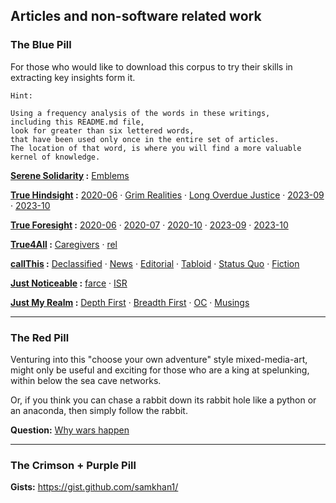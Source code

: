<!--
**samkhan1/samkhan1** is a ✨ _special_ ✨ repository because its `README.md` (this file) appears on your GitHub profile.

Here are some ideas to get you started:

- 🔭 I’m currently working on ...
- 🌱 I’m currently learning ...
- 👯 I’m looking to collaborate on ...
- 🤔 I’m looking for help with ...
- 💬 Ask me about ...
- 📫 How to reach me: ...
- 😄 Pronouns: ...
- ⚡ Fun fact: ...
-->

## Articles and non-software related work

### The Blue Pill

For those who would like to download this corpus to try their skills in extracting key insights form it. 

```
Hint: 

Using a frequency analysis of the words in these writings, 
including this README.md file, 
look for greater than six lettered words, 
that have been used only once in the entire set of articles.
The location of that word, is where you will find a more valuable kernel of knowledge.
```

**[Serene Solidarity](https://github.com/serene-solidarity) :** [Emblems](https://github.com/serene-solidarity/emblems) 

**[True Hindsight](https://github.com/true-hindsight) :** [2020-06](https://github.com/true-hindsight/2020-06) · [Grim Realities](https://github.com/true-hindsight/grim-realities) · [Long Overdue Justice](https://github.com/true-hindsight/long-overdue-justice) · [2023-09](https://github.com/true-hindsight/2023-09) · [2023-10](https://github.com/true-hindsight/2023-10) 


**[True Foresight](https://github.com/true-foresight) :** [2020-06](https://github.com/true-foresight/2020-06) · [2020-07](https://github.com/true-foresight/2020-07) · [2020-10](https://github.com/true-foresight/2020-10) · [2023-09](https://github.com/true-foresight/2023-09) · [2023-10](https://github.com/true-foresight/2023-10) 


**[True4All](https://github.com/true4all) :** [Caregivers](https://github.com/true4all/caregivers) · [rel](https://github.com/true4all/rel)  

**[callThis](https://github.com/callthis) :** [Declassified](https://github.com/orgs/callthis/discussions) · [News](https://github.com/callthis/news) · [Editorial](https://github.com/callthis/editorial) · [Tabloid](https://github.com/callthis/tabloid) · [Status Quo](https://github.com/callthis/status-quo) · [Fiction](https://github.com/callthis/fiction) 

**[Just Noticeable](https://github.com/just-noticeable) :** [farce](https://github.com/just-noticeable/farce) · [ISR](https://github.com/just-noticeable/isr) 

**[Just My Realm](https://github.com/my-realm) :** [Depth First](https://github.com/my-realm/depth-first/) · [Breadth First](https://github.com/my-realm/depth-first/) · [OC](https://github.com/my-realm/oc/tree/master/doc) · [Musings](https://github.com/my-realm/musings/tree/main) 

---

### The Red Pill

Venturing into this "choose your own adventure" style mixed-media-art, might only be useful and exciting for those who are a king at spelunking, within below the sea cave networks. 

Or, if you think you can chase a rabbit down its rabbit hole like a python or an anaconda, then simply follow the rabbit. 

**Question:** [Why wars happen](https://tinyurl.com/why-wars-happen)

---

### The Crimson + Purple Pill

**Gists:** https://gist.github.com/samkhan1/ 

   